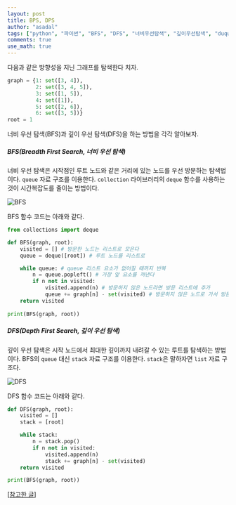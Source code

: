 ```yaml
---
layout: post
title: BPS, DPS
author: "asadal"
tags: ["python", "파이썬", "BFS", "DFS", "너비우선탐색", "깊이우선탐색", "duque"]
comments: true
use_math: true
---
```


다음과 같은 방향성을 지닌 그래프를 탐색한다 치자.

```python
graph = {1: set([3, 4]),
         2: set([3, 4, 5]),
         3: set([1, 5]),
         4: set([1]),
         5: set([2, 6]),
         6: set([3, 5])}
root = 1
```

너비 우선 탐색(BFS)과 깊이 우선 탐색(DFS)을 하는 방법을 각각 알아보자.

##### BFS(Breadth First Search, 너비 우선 탐색)

너비 우선 탐색은 시작점인 루트 노드와 같은 거리에 있는 노드를 우선 방문하는 탐색법이다. `queue` 자료 구조를 이용한다. `collection` 라이브러리의 `deque` 함수를 사용하는 것이 시간복잡도를 줄이는 방법이다. 

![BFS](https://upload.wikimedia.org/wikipedia/commons/5/5d/Breadth-First-Search-Algorithm.gif)

BFS 함수 코드는 아래와 같다.

```python
from collections import deque

def BFS(graph, root):
    visited = [] # 방문한 노드는 리스트로 모은다 
    queue = deque([root]) # 루트 노드를 리스트로

    while queue: # queue 리스트 요소가 없어질 때까지 반복
        n = queue.popleft() # 가장 앞 요소를 꺼낸다
        if n not in visited:
            visited.append(n) # 방문하지 않은 노드라면 방문 리스트에 추가
            queue += graph[n] - set(visited) # 방문하지 않은 노드로 가서 방문한 루트를 뺀 나머지 노드를 queue 맨 앞에 넣어준다. 여기부터 다시 탐색.
    return visited
  
print(BFS(graph, root))
```

##### DFS(Depth First Search, 깊이 우선 탐색)

깊이 우선 탐색은 시작 노드에서 최대한 깊이까지 내려갈 수 있는 루트를 탐색하는 방법이다. BFS의 `queue` 대신 `stack` 자료 구조를 이용한다. `stack`은 말하자면 `list` 자료 구조다.  

![DFS](https://upload.wikimedia.org/wikipedia/commons/7/7f/Depth-First-Search.gif)

DFS 함수 코드는 아래와 같다.

```python
def DFS(graph, root):
    visited = []
    stack = [root]

    while stack:
        n = stack.pop()
        if n not in visited:
            visited.append(n)
            stack += graph[n] - set(visited)
    return visited

print(BFS(graph, root))
```

[[참고한 글](https://cyc1am3n.github.io/2019/04/26/bfs_dfs_with_python.html)]